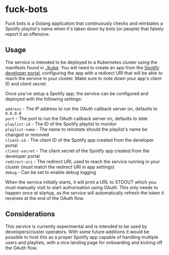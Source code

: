 # fuck-bots

Fuck bots is a Golang application that continuously checks and reinstates a Spotify playlist's name when it's taken down by bots (or people) that falsely report it as offensive.

## Usage

The service is intended to be deployed to a Kubernetes cluster using the manifests found in [./kube](./kube). You will need to create an app from the [Spotify developer portal](https://developer.spotify.com/), configuring the app with a redirect URI that will be able to reach the service in your cluster. Make sure to note down your app's client ID and client secret.

Once you've setup a Spotify app, the service can be configured and deployed with the following settings:

`address` - The IP address to run the OAuth callback server on, defaults to `0.0.0.0`  
`port` - The port to run the OAuth callback server on, defaults to `8080`  
`playlist-id` - The ID of the Spotify playlist to monitor  
`playlist-name` - The name to reinstate should the playlist's name be changed or removed  
`client-id` - The client ID of the Spotify app created from the developer portal  
`client-secret` - The client secret of the Spotify app created from the developer portal  
`redirect-uri` - The redirect URI, used to reach the service running in your cluster (must match the redirect URI in app settings)  
`debug` - Can be set to enable debug logging  

When the service initially starts, it will print a URL to STDOUT which you must manually visit to start authorisation using OAuth. This only needs to happen once at startup, as the service will automatically refresh the token it receives at the end of the OAuth flow.

## Considerations

This service is currently experimental and is intended to be used by developers/cluster operators. With some future additions it would be possible to host this as a proper Spotify app capable of handling multiple users and playlists, with a nice landing page for onboarding and kicking off the OAuth flow.

